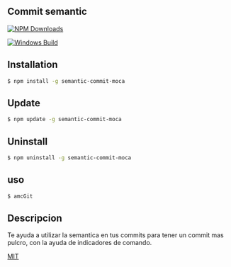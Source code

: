 ## Commit semantic

[![NPM Downloads][downloads-image]][downloads-url]

[![Windows Build][appveyor-image]][appveyor-url]

## Installation

```sh
$ npm install -g semantic-commit-moca
```

## Update

```sh
$ npm update -g semantic-commit-moca
```

## Uninstall

```sh
$ npm uninstall -g semantic-commit-moca
```
## uso

```sh
$ amcGit
```

## Descripcion

Te ayuda a utilizar la semantica en tus commits para tener un commit mas pulcro, con la ayuda de indicadores de comando.

[MIT](LICENSE)

[npm-image]: https://img.shields.io/npm/v/commit-semantica-moca.svg
[npm-url]: https://npmjs.org/package/commit-semantica-moca
[appveyor-image]: https://img.shields.io/appveyor/ci/dougwilson/generator/master.svg?label=windows
[appveyor-url]: https://ci.appveyor.com/project/dougwilson/generator
[downloads-image]: https://img.shields.io/npm/dm/commit-semantica-moca.svg
[downloads-url]: https://npmjs.org/package/commit-semantica-moca
[github-actions-ci-url]: https://github.com/expressjs/generator/actions/workflows/ci.yml